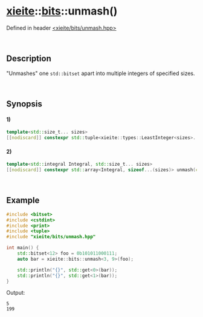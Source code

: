 # [xieite](../../xieite.md)\:\:[bits](../../bits.md)\:\:unmash\(\)
Defined in header [<xieite/bits/unmash.hpp>](../../../include/xieite/bits/unmash.hpp)

&nbsp;

## Description
"Unmashes" one `std::bitset` apart into multiple integers of specified sizes.

&nbsp;

## Synopsis
#### 1)
```cpp
template<std::size_t... sizes>
[[nodiscard]] constexpr std::tuple<xieite::types::LeastInteger<sizes>...> unmash(const std::bitset<(... + sizes)>& value) noexcept;
```
#### 2)
```cpp
template<std::integral Integral, std::size_t... sizes>
[[nodiscard]] constexpr std::array<Integral, sizeof...(sizes)> unmash(const std::bitset<(... + sizes)>& value) noexcept;
```

&nbsp;

## Example
```cpp
#include <bitset>
#include <cstdint>
#include <print>
#include <tuple>
#include "xieite/bits/unmash.hpp"

int main() {
    std::bitset<12> foo = 0b101011000111;
    auto bar = xieite::bits::unmash<3, 9>(foo);

    std::println("{}", std::get<0>(bar));
    std::println("{}", std::get<1>(bar));
}
```
Output:
```
5
199
```
